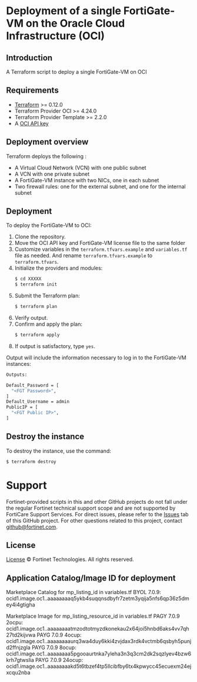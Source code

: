 # Deployment of a single FortiGate-VM on the Oracle Cloud Infrastructure (OCI)
## Introduction
A Terraform script to deploy a single FortiGate-VM on OCI

## Requirements
* [Terraform](https://learn.hashicorp.com/terraform/getting-started/install.html) >= 0.12.0
* Terraform Provider OCI >= 4.24.0
* Terraform Provider Template >= 2.2.0
* A [OCI API key](https://docs.cloud.oracle.com/en-us/iaas/Content/API/Concepts/apisigningkey.htm)

## Deployment overview
Terraform deploys the following :
   - A Virtual Cloud Network (VCN) with one public subnet
   - A VCN with one private subnet
   - A FortiGate-VM instance with two NICs, one in each subnet
   - Two firewall rules: one for the external subnet, and one for the internal subnet

## Deployment
To deploy the FortiGate-VM to OCI:
1. Clone the repository.
2. Move the OCI API key and FortiGate-VM license file to the same folder
3. Customize variables in the `terraform.tfvars.example` and `variables.tf` file as needed.  And rename `terraform.tfvars.example` to `terraform.tfvars`.
5. Initialize the providers and modules:
   ```sh
   $ cd XXXXX
   $ terraform init
    ```
5. Submit the Terraform plan:
   ```sh
   $ terraform plan
   ```
6. Verify output.
7. Confirm and apply the plan:
   ```sh
   $ terraform apply
   ```
8. If output is satisfactory, type `yes`.

Output will include the information necessary to log in to the FortiGate-VM instances:
```sh
Outputs:

Default_Password = [
  "<FGT Password>",
]
Default_Username = admin
PublicIP = [
  "<FGT Public IP>",
]

```

## Destroy the instance
To destroy the instance, use the command:
```sh
$ terraform destroy
```

# Support
Fortinet-provided scripts in this and other GitHub projects do not fall under the regular Fortinet technical support scope and are not supported by FortiCare Support Services.
For direct issues, please refer to the [Issues](https://github.com/fortinet/fortigate-terraform-deploy/issues) tab of this GitHub project.
For other questions related to this project, contact [github@fortinet.com](mailto:github@fortinet.com).

## License
[License](https://github.com/fortinet/fortigate-terraform-deploy/blob/master/LICENSE) © Fortinet Technologies. All rights reserved.


## Application Catalog/Image ID for deployment
Marketplace Catalog for mp_listing_id in variables.tf
BYOL 7.0.9: ocid1.image.oc1..aaaaaaaaq5ykb4suqqnsdbyfr7zetm3yqija5nfs6qp36z5dmey4i4gtigha

Marketplace Image for mp_listing_resource_id in variables.tf
PAGY 7.0.9 2ocpu: ocid1.image.oc1..aaaaaaaatmzodtotmyzdkonekau2x64joi5hnbd6aks4vv7qh27td2kijvwa
PAYG 7.0.9 4ocup: ocid1.image.oc1..aaaaaaaaurq3wa4duy6kki4zvjdax3rdk4vctmb6qsbyh5punjd2ffnjzgla
PAYG 7.0.9 8ocup: ocid1.image.oc1..aaaaaaaa5pgooaurtnka7yleha3n3q3cm2dk2sqzlyev4bzw6krh7gtwslia
PAYG 7.0.9 24ocup: ocid1.image.oc1..aaaaaaaakd5t6tbzef4tp5llcibfby6tx4kpwycc45ecuexm24ejxcqu2nba
